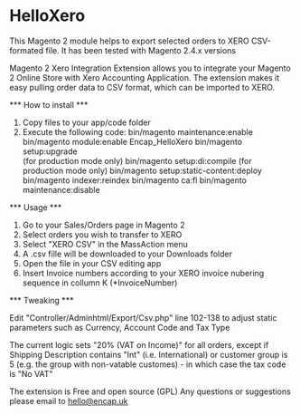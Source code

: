 # HelloXero
This Magento 2 module helps to export selected orders to XERO CSV-formated file. It has been tested with Magento 2.4.x versions

Magento 2 Xero Integration Extension allows you to integrate your Magento 2 Online Store with Xero Accounting Application. The extension makes it easy pulling order data to CSV format, which can be imported to XERO.


*** How to install ***

1. Copy files to your app/code folder
2. Execute the following code:
bin/magento maintenance:enable
bin/magento module:enable Encap_HelloXero
bin/magento setup:upgrade   
(for production mode only) bin/magento setup:di:compile 
(for production mode only) bin/magento setup:static-content:deploy 
bin/magento indexer:reindex
bin/magento ca:fl
bin/magento maintenance:disable

*** Usage ***

1. Go to your Sales/Orders page in Magento 2
2. Select orders you wish to transfer to XERO
3. Select "XERO CSV" in the MassAction menu 
4. A .csv fille will be downloaded to your Downloads folder
5. Open the file in your CSV editing app
6. Insert Invoice numbers according to your XERO invoice nubering sequence in collumn K (*InvoiceNumber)

*** Tweaking ***

Edit "Controller/Adminhtml/Export/Csv.php" line 102-138 to adjust static parameters such as Currency, Account Code and Tax Type

The current logic sets "20% (VAT on Income)" for all orders, except if Shipping Description contains "Int" (i.e. International) or customer group is 5 (e.g. the group with non-vatable customes) - in which case the tax code is "No VAT" 

The extension is Free and open source (GPL)
Any questions or suggestions please email to hello@encap.uk
